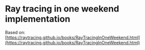 # Ray tracing in one weekend implementation

Based on: [https://raytracing.github.io/books/RayTracingInOneWeekend.html](https://raytracing.github.io/books/RayTracingInOneWeekend.html)